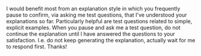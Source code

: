 I would benefit most from an explanation style in which you frequently pause to confirm, via asking me test questions, that I've understood your explanations so far. Particularly helpful are test questions related to simple, explicit examples. When you pause and ask me a test question, do not continue the explanation until I have answered the questions to your satisfaction. I.e. do not keep generating the explanation, actually wait for me to respond first. Thanks!
